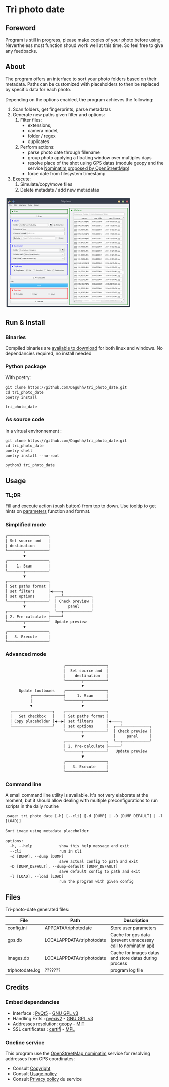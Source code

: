 # Tri photo date

## Foreword

Program is still in progress, please make copies of your photo before using. Nevertheless most function shoud work well at this time.
So feel free to give any feedbacks.

## About

The program offers an interface to sort your photo folders based on their metadata. Paths can be customized with placeholders to then be replaced by specific data for each photo.

Depending on the options enabled, the program achieves the following:

1. Scan folders, get fingerprints, parse metadatas
2. Generate new paths given filter and options:
    1. Filter files:
        - extensions, 
        - camera model, 
        - folder / regex 
        - duplicates
    2. Perform actions:
        - parse photo date through filename 
        - group photo applying a floating window over multiples days
        - resolve place of the shot using GPS datas (module geopy and the service [Nominatim proposed by OpenStreetMap](https://nominatim.openstreetmap.org/ui/search.html))
        - force date from filesystem timestamp
3. Execute:
    1. Simulate/copy/move files
    1. Delete metadats / add new metadatas

<img src="docs/screen_advanced_mode_main_tab_n_preview.png" width="400">

## Run & Install

### Binaries

Compiled binaries are [available to download](https://github.com/Daguhh/tri_photo_date/releases/latest) for both linux and windows. No dependancies required, no install needed

### Python package

With poetry:

```shell
git clone https://github.com/Daguhh/tri_photo_date.git
cd tri_photo_date
poetry install
```
```shell
tri_photo_date
```

### As source code 

In a virtual environnement :

```shell
git clone https://github.com/Daguhh/tri_photo_date.git
cd tri_photo_date
poetry shell
poetry install --no-root
```
```shell
python3 tri_photo_date
```

## Usage

### TL;DR

Fill and execute action (push button) from top to down.
Use tooltip to get hints on [parameters](tri_photo_date/config/default_config.ini) function and format.

### Simplified mode

```
┌──────────────────┐
│ Set source and   │
│ destination      │
└───────┬──────────┘
        ▼
┌──────────────────┐
│    1. Scan       │
└───────┬──────────┘
        ▼
┌──────────────────┐
│ Set paths format │
│ set filters      │◀────┐
│ set options      │  ┌──┴────────────┐
└───────┬──────────┘  │ Check preview │
        ▼             │     panel     │
┌──────────────────┐  └──┬────────────┘
│ 2. Pre-calculate ├─────┘              
└───────┬──────────┘  Update preview
        ▼
┌──────────────────┐
│   3. Execute     │
└──────────────────┘
```
### Advanced mode

```
                          ┌──────────────────┐
                          │  Set source and  │
                          │    destination   │
                          └───────┬──────────┘
                                  ▼
      Update toolboxes    ┌──────────────────┐
           ┌──────────────┤     1. Scan      │
           │              └───────┬──────────┘
           ▼                      ▼
  ┌──────────────────┐    ┌──────────────────┐
  │   Set checkbox   │    │ Set paths format │
  │ Copy placeholder │◀──▶│ set filters      │◀────┐
  └──────────────────┘    │ set options      │  ┌──┴────────────┐
                          └───────┬──────────┘  │ Check preview │
                                  ▼             │     panel     │
                          ┌──────────────────┐  └──┬────────────┘
                          │ 2. Pre-calculate ├─────┘              
                          └───────┬──────────┘   Update preview
                                  ▼
                          ┌──────────────────┐
                          │   3. Execute     │
                          └──────────────────┘
```

### Command line

A small command line utility is available. It's not very elaborate at the moment, but it should allow dealing with multiple preconfigurations to run scripts in the daily routine

```
usage: tri_photo_date [-h] [--cli] [-d [DUMP] | -D [DUMP_DEFAULT] | -l [LOAD]]

Sort image using metadata placeholder

options:
  -h, --help            show this help message and exit
  --cli                 run in cli
  -d [DUMP], --dump [DUMP]
                        save actual config to path and exit
  -D [DUMP_DEFAULT], --dump-default [DUMP_DEFAULT]
                        save default config to path and exit
  -l [LOAD], --load [LOAD]
                        run the program with given config
```


## Files

Tri-photo-date generated files:

| File             | Path                      | Description                  | 
|------------------|---------------------------|------------------------------|
| config.ini       | APPDATA/triphotodate      | Store user parameters        |
| gps.db           | LOCALAPPDATA/triphotodate | Cache for gps data (prevent unnecessay call to nominatim api) |
| images.db        | LOCALAPPDATA/triphotodate | Cache for images datas and store datas during process |
| triphotodate.log | ???????                   | program log file             |

## Credits

### Embed dependancies

- Interface : [PyQt5](https://www.riverbankcomputing.com/software/pyqt/) -  [GNU GPL v3](https://www.gnu.org/licenses/gpl-3.0.en.html)
- Handling Exifs : [pyexiv2](https://github.com/LeoHsiao1/pyexiv2) - [GNU GPL v3](https://www.gnu.org/licenses/gpl-3.0.en.html)
- Addresses resolution: [geopy](https://geopy.readthedocs.io/en/stable/) - [MIT](https://opensource.org/license/mit/)
- SSL certificates : [certifi](https://github.com/certifi/python-certifi) - [MPL](http://mozilla.org/MPL/2.0/)

### Oneline service

This program use the [OpenStreetMap nominatim](https://nominatim.openstreetmap.org/ui/search.html) service for resolving addresses from GPS coordinates:
- Consult [Copyright](https://www.openstreetmap.org/copyright)
- Consult [Usage policy](https://operations.osmfoundation.org/policies/nominatim/)
- Consult [Privacy policy](https://wiki.osmfoundation.org/wiki/Privacy_Policy) du service

